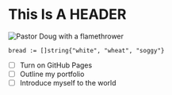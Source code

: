 # This Is A HEADER

![Pastor Doug with a flamethrower](https://protestia.com/wp-content/uploads/2023/11/Facebook-Page-Cover-768x433.jpg)

``` golang
bread := []string{"white", "wheat", "soggy"}
```

- [ ] Turn on GitHub Pages
- [ ] Outline my portfolio
- [ ] Introduce myself to the world
